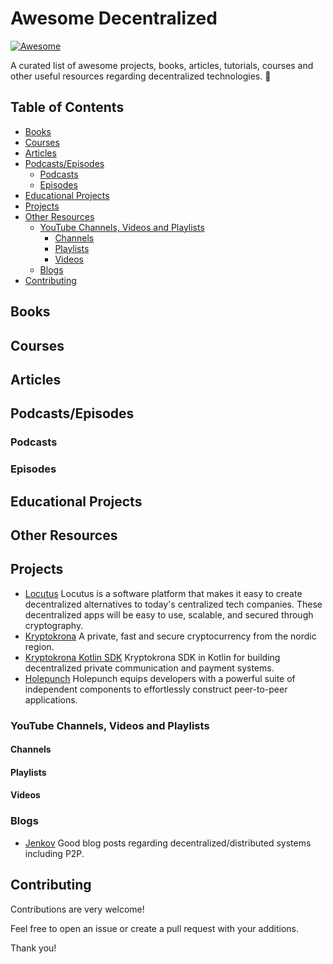 # Awesome Decentralized

[![Awesome](https://awesome.re/badge.svg)](https://awesome.re)

A curated list of awesome projects, books, articles, tutorials, courses and other useful resources regarding decentralized technologies. 🌊

## Table of Contents

- [Books](#books)
- [Courses](#courses)
- [Articles](#articles)
- [Podcasts/Episodes](#podcastsepisodes)
  - [Podcasts](#podcasts)
  - [Episodes](#episodes)
- [Educational Projects](#educational-projects)
- [Projects](#projects)
- [Other Resources](#other-resources)
  - [YouTube Channels, Videos and Playlists](#youtube-channels-videos-and-playlists)
    - [Channels](#channels)
    - [Playlists](#playlists)
    - [Videos](#videos)
  - [Blogs](#blogs)
- [Contributing](#contributing)

## Books
## Courses

## Articles
## Podcasts/Episodes
### Podcasts
### Episodes
## Educational Projects
## Other Resources

## Projects

- [Locutus](https://github.com/freenet/locutus) Locutus is a software platform that makes it easy to create decentralized alternatives to today's centralized tech companies. These decentralized apps will be easy to use, scalable, and secured through cryptography.
- [Kryptokrona](https://github.com/kryptokrona/kryptokrona) A private, fast and secure cryptocurrency from the nordic region.
- [Kryptokrona Kotlin SDK](https://github.com/kryptokrona/kryptokrona-kotlin-sdk) Kryptokrona SDK in Kotlin for building decentralized private communication and payment systems.
- [Holepunch](https://github.com/holepunchto) Holepunch equips developers with a powerful suite of independent components to effortlessly construct peer-to-peer applications.

### YouTube Channels, Videos and Playlists
#### Channels
#### Playlists
#### Videos
### Blogs

- [Jenkov](https://www.jenkov.com) Good blog posts regarding decentralized/distributed systems including P2P. 

## Contributing

Contributions are very welcome!

Feel free to open an issue or create a pull request with your additions.

Thank you!

